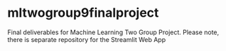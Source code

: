 # mltwogroup9finalproject
Final deliverables for Machine Learning Two Group Project. Please note, there is separate repository for the Streamlit Web App
